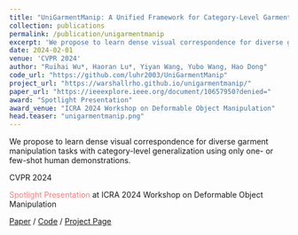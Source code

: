 ```yaml
---
title: "UniGarmentManip: A Unified Framework for Category-Level Garment Manipulation via Dense Visual Correspondence"
collection: publications
permalink: /publication/unigarmentmanip
excerpt: 'We propose to learn dense visual correspondence for diverse garment manipulation tasks with category-level generalization using only one- or few-shot human demonstrations. '
date: 2024-02-01
venue: 'CVPR 2024'
author: "Ruihai Wu*, Haoran Lu*, Yiyan Wang, Yubo Wang, Hao Dong"
code_url: "https://github.com/luhr2003/UniGarmentManip"
project_url: "https://warshallrho.github.io/unigarmentmanip/"
paper_url: "https://ieeexplore.ieee.org/document/10657950?denied="
award: "Spotlight Presentation"
award_venue: "ICRA 2024 Workshop on Deformable Object Manipulation"
head.teaser: "unigarmentmanip.png"
---
```

<style>
    .light-red {
        color: lightcoral; /* 浅红色的一种 */
    }
</style>

We propose to learn dense visual correspondence for diverse garment manipulation tasks with category-level generalization using only one- or few-shot human demonstrations. 

CVPR 2024 

<span class="light-red"> Spotlight Presentation</span> at ICRA 2024 Workshop on Deformable Object Manipulation

[Paper](https://ieeexplore.ieee.org/document/10657950/?denied=) / [Code](https://github.com/luhr2003/UniGarmentManip) / [Project Page](https://warshallrho.github.io/unigarmentmanip/)

